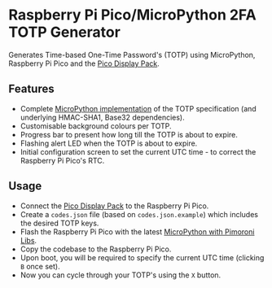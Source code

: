 # Raspberry Pi Pico/MicroPython 2FA TOTP Generator

Generates Time-based One-Time Password's (TOTP) using MicroPython, Raspberry Pi Pico and the [Pico Display Pack](https://shop.pimoroni.com/products/pico-display-pack).

## Features

- Complete [MicroPython implementation](totp) of the TOTP specification (and underlying HMAC-SHA1, Base32 dependencies).
- Customisable background colours per TOTP.
- Progress bar to present how long till the TOTP is about to expire.
- Flashing alert LED when the TOTP is about to expire.
- Initial configuration screen to set the current UTC time - to correct the Raspberry Pi Pico's RTC.

## Usage

- Connect the [Pico Display Pack](https://shop.pimoroni.com/products/pico-display-pack) to the Raspberry Pi Pico.
- Create a `codes.json` file (based on `codes.json.example`) which includes the desired TOTP keys.
- Flash the Raspberry Pi Pico with the latest [MicroPython with Pimoroni Libs](https://github.com/pimoroni/pimoroni-pico/releases/latest).
- Copy the codebase to the Raspberry Pi Pico.
- Upon boot, you will be required to specify the current UTC time (clicking `B` once set).
- Now you can cycle through your TOTP's using the `X` button.
